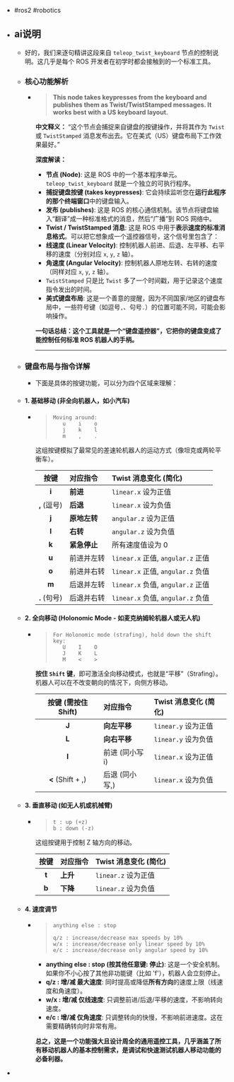 - #ros2 #robotics
- ## ai说明
	- 好的，我们来逐句精讲这段来自 `teleop_twist_keyboard` 节点的控制说明。这几乎是每个 ROS 开发者在初学时都会接触到的一个标准工具。
	- ### **核心功能解析**
		- > **This node takes keypresses from the keyboard and publishes them as Twist/TwistStamped messages. It works best with a US keyboard layout.**
		  
		  **中文释义：**
		  “这个节点会捕捉来自键盘的按键操作，并将其作为 `Twist` 或 `TwistStamped` 消息发布出去。它在美式（US）键盘布局下工作效果最好。”
		  
		  **深度解读：**
		  *   **节点 (Node)**: 这是 ROS 中的一个基本程序单元。`teleop_twist_keyboard` 就是一个独立的可执行程序。
		  *   **捕捉键盘按键 (takes keypresses)**: 它会持续监听您在**运行此程序的那个终端窗口**中的键盘输入。
		  *   **发布 (publishes)**: 这是 ROS 的核心通信机制。该节点将键盘输入“翻译”成一种标准格式的消息，然后“广播”到 ROS 网络中。
		  *   **Twist / TwistStamped 消息**: 这是 ROS 中用于**表示速度的标准消息格式**。可以把它想象成一个遥控器信号，这个信号里包含了：
		    *   **线速度 (Linear Velocity)**: 控制机器人前进、后退、左平移、右平移的速度（分别对应 `x`, `y`, `z` 轴）。
		    *   **角速度 (Angular Velocity)**: 控制机器人原地左转、右转的速度（同样对应 `x`, `y`, `z` 轴）。
		    *   `TwistStamped` 只是比 `Twist` 多了一个时间戳，用于记录这个速度指令发出的时间。
		  *   **美式键盘布局**: 这是一个善意的提醒，因为不同国家/地区的键盘布局中，一些符号键（如逗号`,`、句号`.`）的位置可能不同，可能会影响操作。
		  
		  **一句话总结：这个工具就是一个“键盘遥控器”，它把你的键盘变成了能控制任何标准 ROS 机器人的手柄。**
		  
		  ---
	- ### **键盘布局与指令详解**
		- 下面是具体的按键功能，可以分为四个区域来理解：
	- #### **1. 基础移动 (非全向机器人，如小汽车)**
		- > ```
		  > Moving around:
		  >    u    i    o
		  >    j    k    l
		  >    m    ,    .
		  > ```
		  
		  这组按键模拟了最常见的差速轮机器人的运动方式（像坦克或两轮平衡车）。
		  
		  | 按键 | 对应指令 | Twist 消息变化 (简化) |
		  | :--: | :--- | :--- |
		  | **i** | **前进** | `linear.x` 设为正值 |
		  | **,** (逗号) | **后退** | `linear.x` 设为负值 |
		  | **j** | **原地左转** | `angular.z` 设为正值 |
		  | **l** | **右转** | `angular.z` 设为负值 |
		  | **k** | **紧急停止** | 所有速度值设为 0 |
		  | **u** | 前进并左转 | `linear.x` 正值, `angular.z` 正值 |
		  | **o** | 前进并右转 | `linear.x` 正值, `angular.z` 负值 |
		  | **m** | 后退并左转 | `linear.x` 负值, `angular.z` 正值 |
		  | **.** (句号) | 后退并右转 | `linear.x` 负值, `angular.z` 负值 |
	- #### **2. 全向移动 (Holonomic Mode - 如麦克纳姆轮机器人或无人机)**
		- > ```
		  > For Holonomic mode (strafing), hold down the shift key:
		  >    U    I    O
		  >    J    K    L
		  >    M    <    >
		  > ```
		  
		  **按住 `Shift` 键**，即可激活全向移动模式，也就是“平移”（Strafing）。机器人可以在不改变朝向的情况下，向侧方移动。
		  
		  | 按键 (需按住Shift) | 对应指令 | Twist 消息变化 (简化) |
		  | :---: | :--- | :--- |
		  | **J** | **向左平移** | `linear.y` 设为正值 |
		  | **L** | **向右平移** | `linear.y` 设为负值 |
		  | **I** | 前进 (同小写i) | `linear.x` 设为正值 |
		  | **<** (Shift + ,) | 后退 (同小写,) | `linear.x` 设为负值 |
	- #### **3. 垂直移动 (如无人机或机械臂)**
		- > ```
		  > t : up (+z)
		  > b : down (-z)
		  > ```
		  
		  这组按键用于控制 Z 轴方向的移动。
		  
		  | 按键 | 对应指令 | Twist 消息变化 (简化) |
		  | :--: | :--- | :--- |
		  | **t** | **上升** | `linear.z` 设为正值 |
		  | **b** | **下降** | `linear.z` 设为负值 |
	- #### **4. 速度调节**
		- > ```
		  > anything else : stop
		  > 
		  > q/z : increase/decrease max speeds by 10%
		  > w/x : increase/decrease only linear speed by 10%
		  > e/c : increase/decrease only angular speed by 10%
		  > ```
		  
		  *   **anything else : stop (按其他任意键: 停止)**: 这是一个安全机制。如果你不小心按了其他非功能键（比如 'f'），机器人会立刻停止。
		  *   **q/z : 增/减 最大速度**: 同时提高或降低**所有方向**的速度上限（线速度和角速度）。
		  *   **w/x : 增/减 仅线速度**: 只调整前进/后退/平移的速度，不影响转向速度。
		  *   **e/c : 增/减 仅角速度**: 只调整转向的快慢，不影响前进速度。这在需要精确转向时非常有用。
		  
		  **总之，这是一个功能强大且设计周全的通用遥控工具，几乎涵盖了所有移动机器人的基本控制需求，是调试和快速测试机器人移动功能的必备利器。**
-